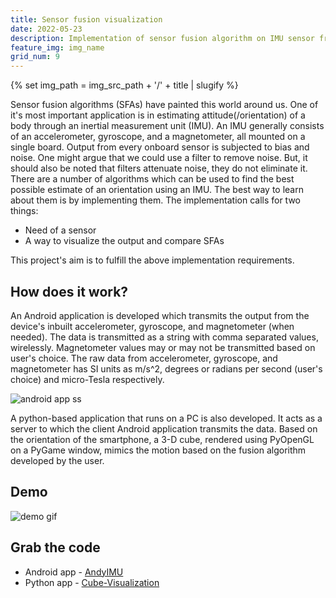 ```yaml
---
title: Sensor fusion visualization
date: 2022-05-23
description: Implementation of sensor fusion algorithm on IMU sensor from an Android device.
feature_img: img_name
grid_num: 9
---
```

{% set img_path =  img_src_path + '/' + title | slugify %}

Sensor fusion algorithms (SFAs) have painted this world around us. One of it's most important application is in estimating attitude(/orientation) of a body through an inertial measurement unit (IMU). An IMU generally consists of an accelerometer, gyroscope, and a magnetometer, all mounted on a single board. Output from every onboard sensor is subjected to bias and noise. One might argue that we could use a filter to remove noise. But, it should also be noted that filters attenuate noise, they do not eliminate it. There are a number of algorithms which can be used to find the best possible estimate of an orientation using an IMU. The best way to learn about them is by implementing them. The implementation calls for two things:

<ul class="list-disc list-inside">
    <li> Need of a sensor   </li>
    <li> A way to visualize the output and compare SFAs  </li>
</ul>

This project's aim is to fulfill the above implementation requirements.

<h2 class="text-2xl">How does it work?</h2>

An Android application is developed which transmits the output from the device's inbuilt accelerometer, gyroscope, and magnetometer (when needed). The data is transmitted as a string with comma separated values, wirelessly. Magnetometer values may or may not be transmitted based on user's choice. The raw data from accelerometer, gyroscope, and magnetometer has SI units as m/s^2, degrees or radians per second (user's choice) and micro-Tesla respectively.

<img src="{{img_path}}/app1.png" alt="android app ss" class="float-center  m-4 w-1/4  h-1/5">


A python-based application that runs on a PC is also developed. It acts as a server to which the client Android application transmits the data. Based on the orientation of the smartphone, a 3-D cube, rendered using PyOpenGL on a PyGame window, mimics the motion based on the fusion algorithm developed by the user.

<h2 class="text-2xl">Demo</h2>

<img src="{{img_path}}/demo.gif" alt="demo gif" class="float-center m-4  h-auto">

<h2 class="text-2xl">Grab the code</h2>

<ul class="list-disc list-inside">
    <li> Android app - <a href="https://github.com/meetm473/AndyIMU">AndyIMU</a>  </li>
    <li> Python app - <a href="https://github.com/meetm473/Cube-Visualization">Cube-Visualization</a>  </li>
</ul>
